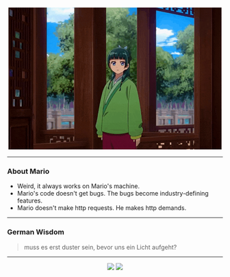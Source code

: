 <p align="center">
  <img src="assets/maomao.gif" />
</p>

---

### About Mario
- Weird, it always works on Mario's machine.
- Mario's code doesn't get bugs. The bugs become industry-defining features.
- Mario doesn't make http requests. He makes http demands.

---

### German Wisdom
> muss es erst duster sein, bevor uns ein Licht aufgeht?

---

<p align="center">
  <a>
    <img height="180em" src="https://github-readme-stats-eight-theta.vercel.app/api?username=Torfkopp&show_icons=true&theme=dark&include_all_commits=true&count_private=true"/>
  </a>
  <a href="https://github.com/Torfkopp?tab=repositories">
    <img height="180em" src="https://github-readme-stats-eight-theta.vercel.app/api/top-langs/?username=torfkopp&layout=compact&theme=dark&langs_count=8&hide=java"/>
  </a>
</p>
